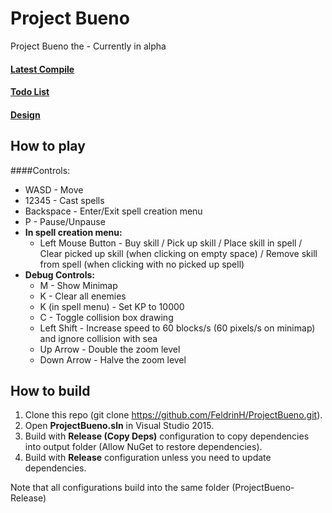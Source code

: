 # Project Bueno
Project Bueno the - Currently in alpha
#### [Latest Compile](https://www.dropbox.com/sh/tylckc25tfdv41r/AAB4olM2lmImcnB-SQHdBNc7a?dl=1)
#### [Todo List](ToDo.txt)
#### [Design](https://www.dropbox.com/s/ci4adh4dlwas6gk/Design.txt?raw=1)

## How to play
####Controls: 
* WASD - Move
* 12345 - Cast spells
* Backspace - Enter/Exit spell creation menu
* P - Pause/Unpause
* **In spell creation menu:**
	* Left Mouse Button - Buy skill / Pick up skill / Place skill in spell / Clear picked up skill (when clicking on empty space) / Remove skill from spell (when clicking with no picked up spell)
* **Debug Controls:**
	* M - Show Minimap
	* K - Clear all enemies
	* K (in spell menu) - Set KP to 10000
	* C - Toggle collision box drawing
	* Left Shift - Increase speed to 60 blocks/s (60 pixels/s on minimap) and ignore collision with sea
	* Up Arrow - Double the zoom level
	* Down Arrow - Halve the zoom level

## How to build
1. Clone this repo (git clone https://github.com/FeldrinH/ProjectBueno.git).
2. Open **ProjectBueno.sln** in Visual Studio 2015.
3. Build with **Release (Copy Deps)** configuration to copy dependencies into output folder (Allow NuGet to restore dependencies).
4. Build with **Release** configuration unless you need to update dependencies.

Note that all configurations build into the same folder (ProjectBueno-Release)
